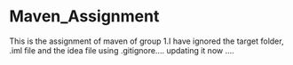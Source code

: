 # Maven_Assignment
This is the assignment of maven of group 1.I have ignored the target folder, .iml file and the idea file using .gitignore....
updating it now
....
